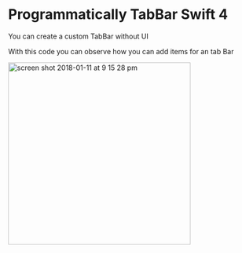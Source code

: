 # Programmatically TabBar Swift 4

You can create a custom TabBar without UI

With this code you can observe how you can add items for an tab Bar

<img width="371" alt="screen shot 2018-01-11 at 9 15 28 pm" src="https://user-images.githubusercontent.com/18216713/34856855-859e6a6c-f715-11e7-887a-2debe4cb09c1.png">
